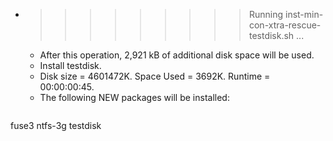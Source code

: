 * >>>>>>>>> Running inst-min-con-xtra-rescue-testdisk.sh ...
  * After this operation, 2,921 kB of additional disk space will be used.
  * Install testdisk.
  * Disk size = 4601472K. Space Used = 3692K. Runtime = 00:00:00:45.
  * The following NEW packages will be installed:
  ```bash
fuse3 ntfs-3g testdisk
  ```
